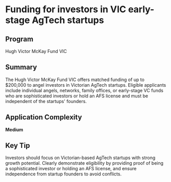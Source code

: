 # Funding for investors in VIC early-stage AgTech startups
  
## Program
Hugh Victor McKay Fund VIC

## Summary
The Hugh Victor McKay Fund VIC offers matched funding of up to $200,000 to angel investors in Victorian AgTech startups. Eligible applicants include individual angels, networks, family offices, or early-stage VC funds who are sophisticated investors or hold an AFS license and must be independent of the startups' founders.

## Application Complexity
**Medium**

## Key Tip
Investors should focus on Victorian-based AgTech startups with strong growth potential. Clearly demonstrate eligibility by providing proof of being a sophisticated investor or holding an AFS license, and ensure independence from startup founders to avoid conflicts.
